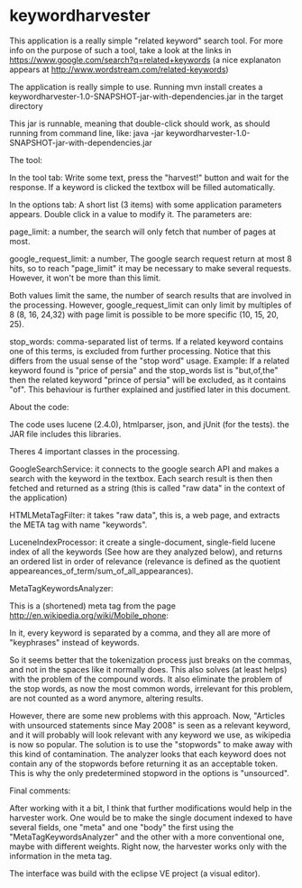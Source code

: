 keywordharvester
================
This application is a really simple "related keyword" search tool.
For more info on the purpose of such a tool, take a look at the links in
https://www.google.com/search?q=related+keywords
(a nice explanaton appears at http://www.wordstream.com/related-keywords)

The application is really simple to use. 
Running mvn install creates a 
keywordharvester-1.0-SNAPSHOT-jar-with-dependencies.jar in the target directory

This jar is runnable, meaning that
double-click should work, as should running from command line, like: java -jar
keywordharvester-1.0-SNAPSHOT-jar-with-dependencies.jar

The tool:

In the tool tab: Write some text, press the "harvest!" button and wait for the
response. If a keyword is clicked the textbox will be filled automatically.

In the options tab: A short list (3 items) with some application parameters
appears. Double click in a value to modify it. The parameters are:

page_limit: a number, the search will only fetch that number of pages at most.

google_request_limit: a number, The google search request return at most 8 hits,
so to reach "page_limit" it may be necessary to make several requests. However,
it won't be more than this limit.

Both values limit the same, the number of search results that are involved in
the processing. However, google_request_limit can only limit by multiples of 8
(8, 16, 24,32) with page limit is possible to be more specific (10, 15, 20, 25).

stop_words: comma-separated list of terms. If a related keyword contains one of
this terms, is excluded from further processing. Notice that this differs from
the usual sense of the "stop word" usage. Example: If a related keyword found is
"price of persia"  and the stop_words list is "but,of,the" then the related
keyword "prince of persia" will be excluded, as it contains "of". This behaviour
is further explained and justified later in this document.

About the code:

The code uses lucene (2.4.0), htmlparser, json, and jUnit (for the tests). the
JAR file includes this libraries.



Theres 4 important classes in the processing.

GoogleSearchService: it connects to the google search API and makes a search
with the keyword in the textbox. Each search result is then then fetched and
returned as a string (this is called "raw data" in the context of the
application)

HTMLMetaTagFilter: it takes "raw data", this is, a web page, and extracts the
META tag with name "keywords".

LuceneIndexProcessor: it create a single-document, single-field lucene index of
all the keywords (See how are they analyzed below), and returns an ordered list
in order of relevance (relevance is defined as the quotient
appeareances_of_term/sum_of_all_appearances).

MetaTagKeywordsAnalyzer:

This is a (shortened) meta tag from the page
http://en.wikipedia.org/wiki/Mobile_phone: <meta name="keywords" content="Mobile
phone,Protection policy,Citation needed,Articles with unsourced statements since
September 2007,Articles with unsourced statements since October 2008,Articles
with unsourced statements since May 2008,Category:Mobile phones" />

In it, every keyword is separated by a comma, and they all are more of
"keyphrases" instead of keywords.

So it seems better that the tokenization process just breaks on the commas, and
not in the spaces like it normally does. This also solves (at least helps) with
the problem of the compound words. It also eliminate the problem of the stop
words, as now the most common words, irrelevant for this problem, are not
counted as a word anymore, altering results.

However, there are some new problems with this approach. Now, "Articles with
unsourced statements since May 2008" is seen as a relevant keyword, and it will
probably will look relevant with any keyword we use, as wikipedia is now so
popular. The solution is to use the "stopwords" to make away with this kind of
contamination. The analyzer looks that each keyword does not contain any of the
stopwords before returning it as an acceptable token. This is why the only
predetermined stopword in the options is "unsourced".

Final comments:

After working with it a bit, I think that further modifications would help in
the harvester work. One would be to make the single document indexed to have
several fields, one "meta" and one "body" the first using the
"MetaTagKeywordsAnalyzer" and the other with a more conventional one, maybe with
different weights. Right now, the harvester works only with the information in
the meta tag.

The interface was build with the eclipse VE project (a visual editor).




